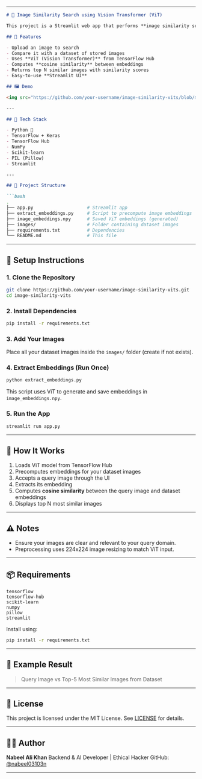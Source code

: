 
---

````markdown
# 🧠 Image Similarity Search using Vision Transformer (ViT)

This project is a Streamlit web app that performs **image similarity search** using **Vision Transformer (ViT)** embeddings. Upload an image, and the model finds the most visually similar images from your dataset based on their ViT-generated embeddings.

## 🚀 Features

- Upload an image to search
- Compare it with a dataset of stored images
- Uses **ViT (Vision Transformer)** from TensorFlow Hub
- Computes **cosine similarity** between embeddings
- Returns top N similar images with similarity scores
- Easy-to-use **Streamlit UI**

## 🖼️ Demo

<img src="https://github.com/your-username/image-similarity-vits/blob/main/demo.gif" width="100%"/>

---

## 🧰 Tech Stack

- Python 🐍
- TensorFlow + Keras
- TensorFlow Hub
- NumPy
- Scikit-learn
- PIL (Pillow)
- Streamlit

---

## 📁 Project Structure

```bash
.
├── app.py                    # Streamlit app
├── extract_embeddings.py     # Script to precompute image embeddings
├── image_embeddings.npy      # Saved ViT embeddings (generated)
├── images/                   # Folder containing dataset images
├── requirements.txt          # Dependencies
└── README.md                 # This file
````

---

## 🔧 Setup Instructions

### 1. Clone the Repository

```bash
git clone https://github.com/your-username/image-similarity-vits.git
cd image-similarity-vits
```

### 2. Install Dependencies

```bash
pip install -r requirements.txt
```

### 3. Add Your Images

Place all your dataset images inside the `images/` folder (create if not exists).

### 4. Extract Embeddings (Run Once)

```bash
python extract_embeddings.py
```

This script uses ViT to generate and save embeddings in `image_embeddings.npy`.

### 5. Run the App

```bash
streamlit run app.py
```

---

## 🧠 How It Works

1. Loads ViT model from TensorFlow Hub
2. Precomputes embeddings for your dataset images
3. Accepts a query image through the UI
4. Extracts its embedding
5. Computes **cosine similarity** between the query image and dataset embeddings
6. Displays top N most similar images

---

## ⚠️ Notes

* Ensure your images are clear and relevant to your query domain.
* Preprocessing uses 224x224 image resizing to match ViT input.

---

## 📦 Requirements

```
tensorflow
tensorflow-hub
scikit-learn
numpy
pillow
streamlit
```

Install using:

```bash
pip install -r requirements.txt
```

---

## 📸 Example Result

> Query Image vs Top-5 Most Similar Images from Dataset

---

## 📄 License

This project is licensed under the MIT License. See [LICENSE](LICENSE) for details.

---

## 👨‍💻 Author

**Nabeel Ali Khan**
Backend & AI Developer | Ethical Hacker
GitHub: [@nabeel03103n](https://github.com/nabeel03103n)

---

